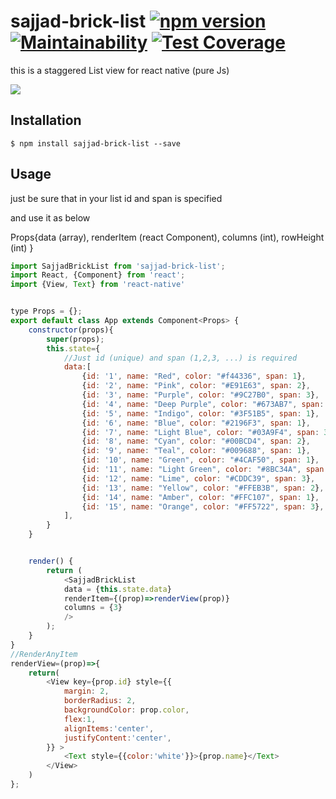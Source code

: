 
# sajjad-brick-list [![npm version](https://img.shields.io/npm/v/sajjad-brick-list.svg)](https://www.npmjs.com/package/sajjad-brick-list) [![Maintainability](https://api.codeclimate.com/v1/badges/a99a88d28ad37a79dbf6/maintainability)](https://codeclimate.com/github/lvlrSajjad/sajjad-brick-list/maintainability) [![Test Coverage](https://api.codeclimate.com/v1/badges/a99a88d28ad37a79dbf6/test_coverage)](https://codeclimate.com/github/lvlrSajjad/sajjad-brick-list/test_coverage)


this is a  staggered List view for react native (pure Js)


<img src="https://raw.githubusercontent.com/lvlrSajjad/sajjad-brick-list/master/screen.gif" >

## Installation

`$ npm install sajjad-brick-list --save`


## Usage
just be sure that in your list id and span is specified

and use it as below

Props{data (array),
    renderItem (react Component),
    columns (int),
    rowHeight (int) }

```javascript
import SajjadBrickList from 'sajjad-brick-list';
import React, {Component} from 'react';
import {View, Text} from 'react-native'


type Props = {};
export default class App extends Component<Props> {
    constructor(props){
        super(props);
        this.state={
            //Just id (unique) and span (1,2,3, ...) is required
            data:[
                {id: '1', name: "Red", color: "#f44336", span: 1},
                {id: '2', name: "Pink", color: "#E91E63", span: 2},
                {id: '3', name: "Purple", color: "#9C27B0", span: 3},
                {id: '4', name: "Deep Purple", color: "#673AB7", span: 1},
                {id: '5', name: "Indigo", color: "#3F51B5", span: 1},
                {id: '6', name: "Blue", color: "#2196F3", span: 1},
                {id: '7', name: "Light Blue", color: "#03A9F4", span: 3},
                {id: '8', name: "Cyan", color: "#00BCD4", span: 2},
                {id: '9', name: "Teal", color: "#009688", span: 1},
                {id: '10', name: "Green", color: "#4CAF50", span: 1},
                {id: '11', name: "Light Green", color: "#8BC34A", span: 2},
                {id: '12', name: "Lime", color: "#CDDC39", span: 3},
                {id: '13', name: "Yellow", color: "#FFEB3B", span: 2},
                {id: '14', name: "Amber", color: "#FFC107", span: 1},
                {id: '15', name: "Orange", color: "#FF5722", span: 3},
            ],
        }
    }


    render() {
        return (
            <SajjadBrickList
            data = {this.state.data}
            renderItem={(prop)=>renderView(prop)}
            columns = {3}
            />
        );
    }
}
//RenderAnyItem
renderView=(prop)=>{
    return(
        <View key={prop.id} style={{
            margin: 2,
            borderRadius: 2,
            backgroundColor: prop.color,
            flex:1,
            alignItems:'center',
            justifyContent:'center',
        }} >
            <Text style={{color:'white'}}>{prop.name}</Text>
        </View>
    )
};


```
